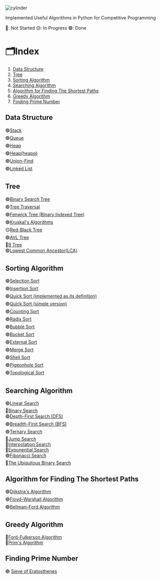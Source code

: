 ![cylinder](https://capsule-render.vercel.app/api?type=cylinder&color=auto&text=Algorithms&fontAlignY=45&fontSize=40&height=170&animation=blinking&desc=in%20Python&descAlignY=70)


Implemented Useful Algorithms in Python for Competitive Programming

🔴: Not Started
🟡: In Progress
🟢: Done

# 🗂️Index
1. [Data Structure](#Data-Structure)
2. [Tree](#Tree)
3. [Sorting Algorithm](#Sorting-Algorithm)
4. [Searching Algorithm](#Searching-Algorithm)
5. [Algorithm for Finding The Shortest Paths](#Algorithm-for-Finding-The-Shortest-Paths)
6. [Greedy Algorithm](#Greedy-Algorithm)
7. [Finding Prime Number](#Finding-Prime-Number)


## Data Structure
🟢[Stack](https://github.com/minjikang0822/Algorithms/blob/master/001_Stack.py)
</br>
🟢[Queue](https://github.com/minjikang0822/Algorithms/blob/master/002_Queue.py)
</br>
🟢[Heap](https://github.com/minjikang0822/Algorithms/blob/master/003_Heap.py)
</br>
🟢[Heap(heapq)](https://github.com/minjikang0822/Algorithms/blob/master/004_Heap(heapq).py)
</br>
🟢[Union-Find](https://github.com/minjikang0822/Algorithms/blob/main/018_UnionFind.py)
</br>
🟢[Linked List](https://github.com/minjikang0822/Algorithms/blob/main/039_LinkedList.py)



## Tree
🟢[Binary Search Tree](https://github.com/minjikang0822/Algorithms/blob/master/005_BinarySearchTree.py)
</br>
🟢[Tree Traversal](https://github.com/minjikang0822/Algorithms/blob/master/006_TreeTraversal.py)
</br>
🟢[Fenwick Tree (Binary Indexed Tree)](https://github.com/minjikang0822/Algorithms/blob/master/007_FenwickTree.py)
</br>
🟢[Kruskal's Algorithms](https://github.com/minjikang0822/Algorithms/blob/main/019_Kruskals.py)
</br>
🟡[Red-Black Tree](https://github.com/minjikang0822/Algorithms/blob/main/036_RedBlackTree.py)
</br>
🟢[AVL Tree](https://github.com/minjikang0822/Algorithms/blob/main/037_AVLTree.py)
</br>
🔴[B Tree](https://github.com/minjikang0822/Algorithms/blob/main/038_BTree.py)
</br>
🟢[Lowest Common Ancestor(LCA)](https://github.com/minjikang0822/Algorithms/blob/main/042_LCA.py)



## Sorting Algorithm
🟢[Selection Sort](https://github.com/minjikang0822/Algorithms/blob/master/008_SelectionSort.py)
</br>
🟢[Insertion Sort](https://github.com/minjikang0822/Algorithms/blob/master/009_InsertionSort.py)
</br>
🟢[Quick Sort (implemented as its definition)](https://github.com/minjikang0822/Algorithms/blob/master/010_QuickSort.py)
</br>
🟢[Quick Sort (simple version)](https://github.com/minjikang0822/Algorithms/blob/master/011_QuickSort(simple).py)
</br>
🟢[Counting Sort](https://github.com/minjikang0822/Algorithms/blob/master/012_CountingSort.py)
</br>
🟢[Radix Sort](https://github.com/minjikang0822/Algorithms/blob/main/021_RadixSort.py)
</br>
🟢[Bubble Sort](https://github.com/minjikang0822/Algorithms/blob/main/022_BubbleSort.py)
</br>
🟢[Bucket Sort](https://github.com/minjikang0822/Algorithms/blob/main/025_BucketSort.py)
</br>
🟢[External Sort](https://github.com/minjikang0822/Algorithms/blob/main/027_ExternalSort.py)
</br>
🟢[Merge Sort](https://github.com/minjikang0822/Algorithms/blob/main/023_MergeSort.py)
</br>
🟢[Shell Sort](https://github.com/minjikang0822/Algorithms/blob/main/024_ShellSort.py)
</br>
🟢[Pigeonhole Sort](https://github.com/minjikang0822/Algorithms/blob/main/028_PigeonholeSort.py)
</br>
🟢[Topological Sort](https://github.com/minjikang0822/Algorithms/blob/main/020_TopologicalSort.py)



## Searching Algorithm
🟢[Linear Search](https://github.com/minjikang0822/Algorithms/blob/main/026_LinearSearch.py)
</br>
🔴[Binary Search]()
</br>
🟢[Depth-First Search (DFS)](https://github.com/minjikang0822/Algorithms/blob/main/013_DepthFirstSearch(DFS).py)
</br>
🟢[Breadth-First Search (BFS)](https://github.com/minjikang0822/Algorithms/blob/main/014_BreadthFirstSearch(BFS).py)
</br>
🟢[Ternary Search](https://github.com/minjikang0822/Algorithms/blob/main/030_TernarySearch.py)
</br>
🔴[Jump Search]()
</br>
🔴[Interpolation Search]()
</br>
🔴[Exponential Search]()
</br>
🟢[Fibonacci Search]()
</br>
🔴[The Ubiquitous Binary Search]()



## Algorithm for Finding The Shortest Paths
🟢[Dijkstra's Algorithm](https://github.com/minjikang0822/Algorithms/blob/main/015_Dijkstras.py)
</br>
🟢[Floyd–Warshall Algorithm](https://github.com/minjikang0822/Algorithms/blob/main/016_FloydWarshall.py)
</br>
🟢[Bellman–Ford Algorithm](https://github.com/minjikang0822/Algorithms/blob/main/017_BellmanFord.py)



## Greedy Algorithm
🔴[Ford-Fulkerson Algorithm](https://github.com/minjikang0822/Algorithms/blob/main/040_FordFulkerson.py)
<br>
🔴[Prim's Algorithm](https://github.com/minjikang0822/Algorithms/blob/main/041_Prims.py)



## Finding Prime Number
🟢 [Sieve of Eratosthenes](https://github.com/minjikang0822/Algorithms/blob/main/43_SieveOfEratosthenes.py)


